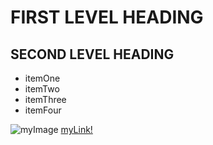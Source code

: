 # FIRST LEVEL HEADING

## SECOND LEVEL HEADING

- itemOne
- itemTwo
- itemThree
- itemFour

![myImage](https://avatars.githubusercontent.com/u/99063957?v=4)
[myLink!](https://github.com/danBert89/Assignment5?tab=readme-ov-file)

